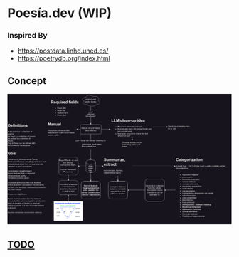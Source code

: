 # Poesía.dev (WIP)

### Inspired By

- https://postdata.linhd.uned.es/
- https://poetrydb.org/index.html

## Concept

![](Concepto.png)

## [TODO](TODO.md)
